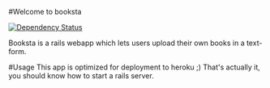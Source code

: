 #Welcome to booksta 

[![Dependency Status](https://gemnasium.com/bigteddy97/booksta.png)](https://gemnasium.com/bigteddy97/booksta)

Booksta is a rails webapp which lets users upload their own books in a text-form.

#Usage
This app is optimized for deployment to heroku ;) That's actually it, you should know how to start a rails server.